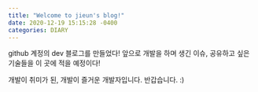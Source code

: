 ```yaml
---
title: "Welcome to jieun's blog!"
date: 2020-12-19 15:15:28 -0400
categories: DIARY
---
```

github 계정의 dev 블로그를 만들었다!
앞으로 개발을 하며 생긴 이슈, 공유하고 싶은 기술들을 이 곳에 적을 예정이다!


개발이 취미가 된, 개발이 즐거운 개발자입니다. 반갑습니다. :)
